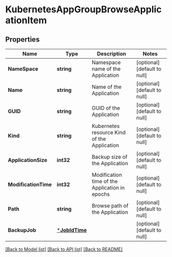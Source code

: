 # KubernetesAppGroupBrowseApplicationItem

## Properties
Name | Type | Description | Notes
------------ | ------------- | ------------- | -------------
**NameSpace** | **string** | Namespace name of the Application | [optional] [default to null]
**Name** | **string** | Name of the Application | [optional] [default to null]
**GUID** | **string** | GUID of the Application | [optional] [default to null]
**Kind** | **string** | Kubernetes resource Kind of the Application | [optional] [default to null]
**ApplicationSize** | **int32** | Backup size of the Application | [optional] [default to null]
**ModificationTime** | **int32** | Modification time of the Application in epochs | [optional] [default to null]
**Path** | **string** | Browse path of the Application | [optional] [default to null]
**BackupJob** | [***JobIdTime**](JobIdTime.md) |  | [optional] [default to null]

[[Back to Model list]](../README.md#documentation-for-models) [[Back to API list]](../README.md#documentation-for-api-endpoints) [[Back to README]](../README.md)

